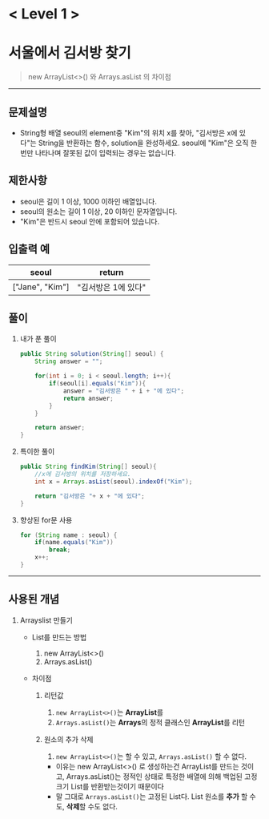 

# < Level 1 > 

# 서울에서 김서방 찾기 

> new ArrayList<>() 와 Arrays.asList 의 차이점 

---

## 문제설명 

- String형 배열 seoul의 element중 "Kim"의 위치 x를 찾아, "김서방은 x에 있다"는 String을 반환하는 함수, solution을 완성하세요. seoul에 "Kim"은 오직 한 번만 나타나며 잘못된 값이 입력되는 경우는 없습니다.


## 제한사항 

- seoul은 길이 1 이상, 1000 이하인 배열입니다.
- seoul의 원소는 길이 1 이상, 20 이하인 문자열입니다.
- "Kim"은 반드시 seoul 안에 포함되어 있습니다.

## 입출력 예

| seoul           | return              |
| --------------- | ------------------- |
| ["Jane", "Kim"] | "김서방은 1에 있다" |

## 풀이 

1. 내가 푼 풀이 

   ```java
   public String solution(String[] seoul) {
       String answer = "";
   
       for(int i = 0; i < seoul.length; i++){
           if(seoul[i].equals("Kim")){
               answer = "김서방은 " + i + "에 있다";
               return answer;
           }
       }
   
       return answer;
   }
   ```

2. 특이한 풀이 

   ```java
   public String findKim(String[] seoul){
       //x에 김서방의 위치를 저장하세요.
       int x = Arrays.asList(seoul).indexOf("Kim");
   
       return "김서방은 "+ x + "에 있다";
   }
   ```

3. 향상된 for문 사용

   ```java
   for (String name : seoul) {
       if(name.equals("Kim"))
           break;
       x++;
   }
   ```

   


---

## 사용된 개념

1. Arrayslist 만들기 

   - List를 만드는 방법 

     1. new ArrayList<>()
     2. Arrays.asList()

   - 차이점 

     1. 리턴값 

        1. `new ArrayList<>()`는 **ArrayList**를
        2. `Arrays.asList()`는 **Arrays**의 정적 클래스인 **ArrayList**를 리턴

     2. 원소의 추가 삭제 

        1. `new ArrayList<>()`는 할 수 있고, `Arrays.asList()` 할 수 없다.

        - 이유는 new ArrayList<>() 로 생성하는건 ArrayList를 만드는 것이고, Arrays.asList()는 정적인 상태로 특정한 배열에 의해 백업된 고정 크기 List를 반환받는것이기 때문이다 
        - 말 그대로 `Arrays.asList()`는 고정된 List다. List 원소를 **추가** 할 수도, **삭제**할 수도 없다.

   
